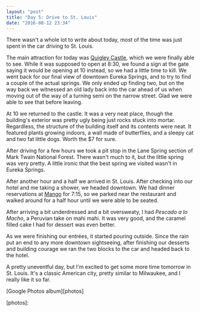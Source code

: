 ```yaml
---
layout: "post"
title: "Day 5: Drive to St. Louis"
date: "2016-08-12 23:34"
---
```

There wasn't a whole lot to write about today, most of the time was just spent in the car driving to St. Louis.

The main attraction for today was [Quigley Castle][quigley], which we were finally able to see. While it was supposed to open at 8:30, we found a sign at the gate saying it would be opening at 10 instead, so we had a little time to kill. We went back for our final view of downtown Eureka Springs, and to try to find a couple of the actual springs. We only ended up finding two, but on the way back we witnessed an old lady back into the car ahead of us when moving out of the way of a turning semi on the narrow street. Glad we were able to see that before leaving.

At 10 we returned to the castle. It was a very neat place, though the building's exterior was pretty ugly being just rocks stuck into mortar. Regardless, the structure of the building itself and its contents were neat. It featured plants growing indoors, a wall made of butterflies, and a sleepy cat and two fat little dogs. Worth the $7 for sure.

After driving for a few hours we took a pit stop in the Lane Spring section of Mark Twain National Forest. There wasn't much to it, but the little spring was very pretty. A little ironic that the best spring we visited wasn't in Eureka Springs.

After another hour and a half we arrived in St. Louis. After checking into our hotel and me taking a shower, we headed downtown. We had dinner reservations at [Mango][mango] for 7:15, so we parked near the restaurant and walked around for a half hour until we were able to be seated.

After arriving a bit underdressed and a bit oversweaty, I had *Pescado a lo Macho*, a Peruvian take on mahi mahi. It was very good, and the caramel filled cake I had for dessert was even better.

As we were finishing our entrées, it started pouring outside. Since the rain put an end to any more downtown sightseeing, after finishing our desserts and building courage we ran the two blocks to the car and headed back to the hotel.

A pretty uneventful day, but I'm excited to get some more time tomorrow in St. Louis. It's a classic American city, pretty similar to Milwaukee, and I really like it so far.

[Google Photos album][photos]

[quigley]: http://www.quigleyscastle.com/
[mango]: http://www.mangoperu.com/
[photos]: 
